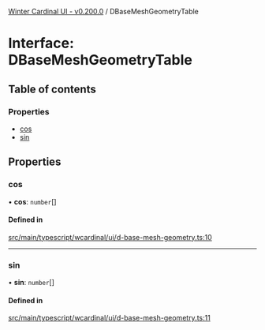 [Winter Cardinal UI - v0.200.0](../index.md) / DBaseMeshGeometryTable

# Interface: DBaseMeshGeometryTable

## Table of contents

### Properties

- [cos](DBaseMeshGeometryTable.md#cos)
- [sin](DBaseMeshGeometryTable.md#sin)

## Properties

### cos

• **cos**: `number`[]

#### Defined in

[src/main/typescript/wcardinal/ui/d-base-mesh-geometry.ts:10](https://github.com/winter-cardinal/winter-cardinal-ui/blob/v0.200.0/src/main/typescript/wcardinal/ui/d-base-mesh-geometry.ts#L10)

___

### sin

• **sin**: `number`[]

#### Defined in

[src/main/typescript/wcardinal/ui/d-base-mesh-geometry.ts:11](https://github.com/winter-cardinal/winter-cardinal-ui/blob/v0.200.0/src/main/typescript/wcardinal/ui/d-base-mesh-geometry.ts#L11)
